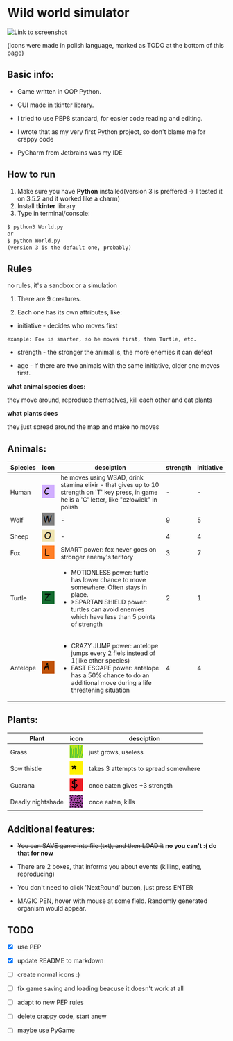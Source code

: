 # Wild world simulator

![Link to screenshot](http://i.imgur.com/NUZ9U4u.png)

(icons were made in polish language, marked as TODO at the bottom of this page)

## Basic info:

- Game written in OOP Python.

- GUI made in tkinter library.

- I tried to use PEP8 standard, for easier code reading and editing.

- I wrote that as my very first Python project, so don't blame me for crappy code

- PyCharm from Jetbrains was my IDE

## How to run
1. Make sure you have **Python** installed(version 3 is preffered -> I tested it on 3.5.2 and it worked like a charm)
2. Install **tkinter** library
3. Type in terminal/console:
```
$ python3 World.py
or
$ python World.py
(version 3 is the default one, probably)
```


## ~~Rules~~
no rules, it's a sandbox or a simulation
1. There are 9 creatures.

2. Each one has its own attributes, like: 
  - initiative - decides who moves first
```
example: Fox is smarter, so he moves first, then Turtle, etc.
```

  - strength - the stronger the animal is, the more enemies it can defeat

  - age - if there are two animals with the same initiative, older one moves first.

**what animal species does:**

  they move around, reproduce themselves, kill each other and eat plants
  
**what plants does**

  they just spread around the map and make no moves


## Animals: 


Spiecies | icon | desciption | strength | initiative 
------ | ------ | -------------|-------------|---------------
Human | ![human_icon](icons/czlowiek.png) |  he moves using WSAD, drink stamina elixir - that gives up to 10 strength on 'T' key press, in game he is a 'C' letter, like "człowiek" in polish | - | -
Wolf | ![wolf_icon](icons/wolf.png) | - | 9 | 5
Sheep | ![sheep_icon](icons/owca.png) | - | 4 | 4
Fox | ![fox_icon](icons/lis.png) | SMART power: fox never goes on stronger enemy's teritory | 3 | 7
Turtle | ![turtle_icon](icons/zolw.png) | <ul><li>MOTIONLESS power: turtle has lower chance to move somewhere. Often stays in place.</li><li>>SPARTAN SHIELD power: turtles can avoid enemies which have less than 5 points of strength</li></ul> | 2 | 1
Antelope | ![antelope_icon](icons/antylopa.png) |  <ul><li>CRAZY JUMP power: antelope jumps every 2 fiels instead of 1(like other species)</li><li>FAST ESCAPE power: antelope has a 50% chance to do an additional move during a life threatening situation</li> | 4 | 4
  
## Plants:
Plant | icon | desciption 
------- | ----- | -------------
Grass | ![grass_icon](icons/trawa.png) | just grows, useless
Sow thistle | ![sow_thistle_icon](icons/mlecz.png) | takes 3 attempts to spread somewhere
Guarana | ![guarana_icon](icons/guarana.png) | once eaten gives +3 strength
Deadly nightshade | ![deadly_nightshade_icon](icons/wilczajagoda.png) | once eaten, kills

## Additional features:
  
- ~~You can SAVE game into file (txt), and then LOAD it~~ **no you can't :( do that for now**
  
- There are 2 boxes, that informs you about events (killing, eating, reproducing)
  
- You don't need to click 'NextRound' button, just press ENTER
  
- MAGIC PEN, hover with mouse at some field. Randomly generated organism would appear.
                  
## TODO
- [x] use PEP
- [x] update README to markdown
- [ ] create normal icons :)
- [ ] fix game saving and loading beacuse it doesn't work at all
- [ ] adapt to new PEP rules
- [ ] delete crappy code, start anew
- [ ] maybe use PyGame




